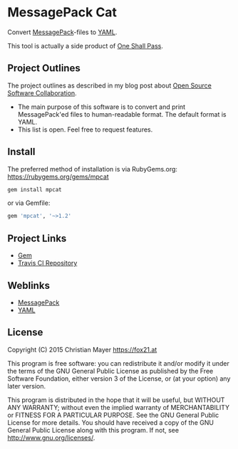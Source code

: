 # MessagePack Cat

Convert [MessagePack](http://msgpack.org/)-files to [YAML](http://yaml.org/).

This tool is actually a side product of [One Shall Pass](https://github.com/TheFox/osp).

## Project Outlines

The project outlines as described in my blog post about [Open Source Software Collaboration](https://blog.fox21.at/2019/02/21/open-source-software-collaboration.html).

- The main purpose of this software is to convert and print MessagePack'ed files to human-readable format. The default format is YAML.
- This list is open. Feel free to request features.

## Install

The preferred method of installation is via RubyGems.org:
https://rubygems.org/gems/mpcat

```bash
gem install mpcat
```

or via Gemfile:

```ruby
gem 'mpcat', '~>1.2'
```

## Project Links

- [Gem](https://rubygems.org/gems/mpcat)
- [Travis CI Repository](https://travis-ci.org/TheFox/mpcat)

## Weblinks

- [MessagePack](http://msgpack.org/)
- [YAML](http://yaml.org/)

## License

Copyright (C) 2015 Christian Mayer <https://fox21.at>

This program is free software: you can redistribute it and/or modify it under the terms of the GNU General Public License as published by the Free Software Foundation, either version 3 of the License, or (at your option) any later version.

This program is distributed in the hope that it will be useful, but WITHOUT ANY WARRANTY; without even the implied warranty of MERCHANTABILITY or FITNESS FOR A PARTICULAR PURPOSE. See the GNU General Public License for more details. You should have received a copy of the GNU General Public License along with this program. If not, see <http://www.gnu.org/licenses/>.
